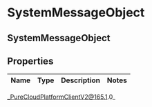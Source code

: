 # SystemMessageObject

## SystemMessageObject

## Properties

|Name | Type | Description | Notes|
|------------ | ------------- | ------------- | -------------|



_PureCloudPlatformClientV2@165.1.0_
